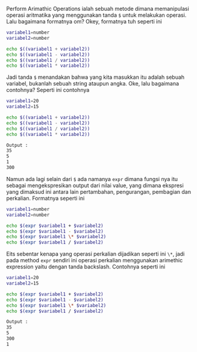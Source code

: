 Perform Arimathic Operations ialah sebuah metode dimana memanipulasi operasi aritmatika yang menggunakan tanda `$` untuk melakukan operasi. Lalu bagaimana formatnya om? Okey, formatnya tuh seperti ini 

```bash
variabel1=number
variabel2=number

echo $((variabel1 + variabel2))
echo $((variabel1 - variabel2))
echo $((variabel1 / variabel2))
echo $((variabel1 * variabel2))
```

Jadi tanda `$` menandakan bahwa yang kita masukkan itu adalah sebuah variabel, bukanlah sebuah string ataupun angka. Oke, lalu bagaimana contohnya? Seperti ini contohnya

```bash
variabel1=20
variabel2=15

echo $((variabel1 + variabel2))
echo $((variabel1 - variabel2))
echo $((variabel1 / variabel2))
echo $((variabel1 * variabel2))

Output :
35
5
1
300
```

Namun ada lagi selain dari `$` ada namanya `expr` dimana fungsi nya itu sebagai mengekspresikan output dari nilai value, yang dimana ekspresi yang dimaksud ini antara lain pertambahan, pengurangan, pembagian dan perkalian. Formatnya seperti ini

```bash
variabel1=number
variabel2=number

echo $(expr $variabel1 + $variabel2)
echo $(expr $variabel1 - $variabel2)
echo $(expr $variabel1 \* $variabel2)
echo $(expr $variabel1 / $variabel2)
```

Eits sebentar kenapa yang operasi perkalian dijadikan seperti ini `\*`, jadi pada method `expr` sendiri ini operasi perkalian menggunakan arimethic expression yaitu dengan tanda backslash. Contohnya seperti ini 

```bash
variabel1=20
variabel2=15

echo $(expr $variabel1 + $variabel2)
echo $(expr $variabel1 - $variabel2)
echo $(expr $variabel1 \* $variabel2)
echo $(expr $variabel1 / $variabel2)

Output :
35
5
300
1
```

